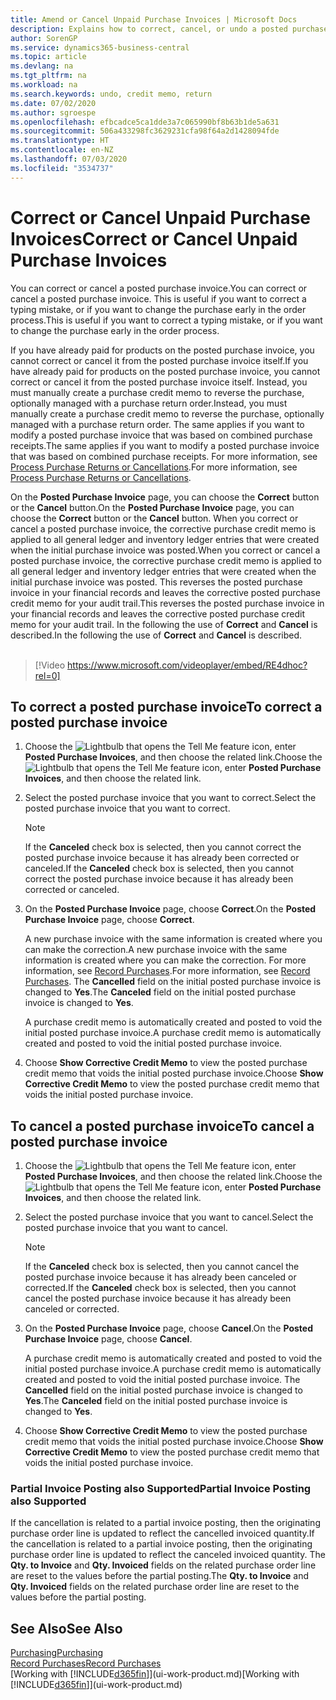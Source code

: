 ```yaml
---
title: Amend or Cancel Unpaid Purchase Invoices | Microsoft Docs
description: Explains how to correct, cancel, or undo a posted purchase invoice and automatically create a purchase credit memo.
author: SorenGP
ms.service: dynamics365-business-central
ms.topic: article
ms.devlang: na
ms.tgt_pltfrm: na
ms.workload: na
ms.search.keywords: undo, credit memo, return
ms.date: 07/02/2020
ms.author: sgroespe
ms.openlocfilehash: efbcadce5ca1dde3a7c065990bf8b63b1de5a631
ms.sourcegitcommit: 506a433298fc3629231cfa98f64a2d1428094fde
ms.translationtype: HT
ms.contentlocale: en-NZ
ms.lasthandoff: 07/03/2020
ms.locfileid: "3534737"
---
```

# <a name="correct-or-cancel-unpaid-purchase-invoices"></a><span data-ttu-id="ef7dd-103">Correct or Cancel Unpaid Purchase Invoices</span><span class="sxs-lookup"><span data-stu-id="ef7dd-103">Correct or Cancel Unpaid Purchase Invoices</span></span>

<span data-ttu-id="ef7dd-104">You can correct or cancel a posted purchase invoice.</span><span class="sxs-lookup"><span data-stu-id="ef7dd-104">You can correct or cancel a posted purchase invoice.</span></span> <span data-ttu-id="ef7dd-105">This is useful if you want to correct a typing mistake, or if you want to change the purchase early in the order process.</span><span class="sxs-lookup"><span data-stu-id="ef7dd-105">This is useful if you want to correct a typing mistake, or if you want to change the purchase early in the order process.</span></span>

<span data-ttu-id="ef7dd-106">If you have already paid for products on the posted purchase invoice, you cannot correct or cancel it from the posted purchase invoice itself.</span><span class="sxs-lookup"><span data-stu-id="ef7dd-106">If you have already paid for products on the posted purchase invoice, you cannot correct or cancel it from the posted purchase invoice itself.</span></span> <span data-ttu-id="ef7dd-107">Instead, you must manually create a purchase credit memo to reverse the purchase, optionally managed with a purchase return order.</span><span class="sxs-lookup"><span data-stu-id="ef7dd-107">Instead, you must manually create a purchase credit memo to reverse the purchase, optionally managed with a purchase return order.</span></span> <span data-ttu-id="ef7dd-108">The same applies if you want to modify a posted purchase invoice that was based on combined purchase receipts.</span><span class="sxs-lookup"><span data-stu-id="ef7dd-108">The same applies if you want to modify a posted purchase invoice that was based on combined purchase receipts.</span></span> <span data-ttu-id="ef7dd-109">For more information, see [Process Purchase Returns or Cancellations](purchasing-how-process-purchase-returns-cancellations.md).</span><span class="sxs-lookup"><span data-stu-id="ef7dd-109">For more information, see [Process Purchase Returns or Cancellations](purchasing-how-process-purchase-returns-cancellations.md).</span></span>

<span data-ttu-id="ef7dd-110">On the **Posted Purchase Invoice** page, you can choose the **Correct** button or the **Cancel** button.</span><span class="sxs-lookup"><span data-stu-id="ef7dd-110">On the **Posted Purchase Invoice** page, you can choose the **Correct** button or the **Cancel** button.</span></span> <span data-ttu-id="ef7dd-111">When you correct or cancel a posted purchase invoice, the corrective purchase credit memo is applied to all general ledger and inventory ledger entries that were created when the initial purchase invoice was posted.</span><span class="sxs-lookup"><span data-stu-id="ef7dd-111">When you correct or cancel a posted purchase invoice, the corrective purchase credit memo is applied to all general ledger and inventory ledger entries that were created when the initial purchase invoice was posted.</span></span> <span data-ttu-id="ef7dd-112">This reverses the posted purchase invoice in your financial records and leaves the corrective posted purchase credit memo for your audit trail.</span><span class="sxs-lookup"><span data-stu-id="ef7dd-112">This reverses the posted purchase invoice in your financial records and leaves the corrective posted purchase credit memo for your audit trail.</span></span> <span data-ttu-id="ef7dd-113">In the following the use of **Correct** and **Cancel** is described.</span><span class="sxs-lookup"><span data-stu-id="ef7dd-113">In the following the use of **Correct** and **Cancel** is described.</span></span>
<br><br>
> [!Video https://www.microsoft.com/videoplayer/embed/RE4dhoc?rel=0]

## <a name="to-correct-a-posted-purchase-invoice"></a><span data-ttu-id="ef7dd-114">To correct a posted purchase invoice</span><span class="sxs-lookup"><span data-stu-id="ef7dd-114">To correct a posted purchase invoice</span></span>
1. <span data-ttu-id="ef7dd-115">Choose the ![Lightbulb that opens the Tell Me feature](media/ui-search/search_small.png "Tell me what you want to do") icon, enter **Posted Purchase Invoices**, and then choose the related link.</span><span class="sxs-lookup"><span data-stu-id="ef7dd-115">Choose the ![Lightbulb that opens the Tell Me feature](media/ui-search/search_small.png "Tell me what you want to do") icon, enter **Posted Purchase Invoices**, and then choose the related link.</span></span>  
2. <span data-ttu-id="ef7dd-116">Select the posted purchase invoice that you want to correct.</span><span class="sxs-lookup"><span data-stu-id="ef7dd-116">Select the posted purchase invoice that you want to correct.</span></span>  

    > [!NOTE]  
    >   <span data-ttu-id="ef7dd-117">If the **Canceled** check box is selected, then you cannot correct the posted purchase invoice because it has already been corrected or canceled.</span><span class="sxs-lookup"><span data-stu-id="ef7dd-117">If the **Canceled** check box is selected, then you cannot correct the posted purchase invoice because it has already been corrected or canceled.</span></span>
3. <span data-ttu-id="ef7dd-118">On the **Posted Purchase Invoice** page, choose **Correct**.</span><span class="sxs-lookup"><span data-stu-id="ef7dd-118">On the **Posted Purchase Invoice** page, choose **Correct**.</span></span>

    <span data-ttu-id="ef7dd-119">A new purchase invoice with the same information is created where you can make the correction.</span><span class="sxs-lookup"><span data-stu-id="ef7dd-119">A new purchase invoice with the same information is created where you can make the correction.</span></span> <span data-ttu-id="ef7dd-120">For more information, see [Record Purchases](purchasing-how-record-purchases.md).</span><span class="sxs-lookup"><span data-stu-id="ef7dd-120">For more information, see [Record Purchases](purchasing-how-record-purchases.md).</span></span> <span data-ttu-id="ef7dd-121">The **Cancelled** field on the initial posted purchase invoice is changed to **Yes**.</span><span class="sxs-lookup"><span data-stu-id="ef7dd-121">The **Canceled** field on the initial posted purchase invoice is changed to **Yes**.</span></span>

    <span data-ttu-id="ef7dd-122">A purchase credit memo is automatically created and posted to void the initial posted purchase invoice.</span><span class="sxs-lookup"><span data-stu-id="ef7dd-122">A purchase credit memo is automatically created and posted to void the initial posted purchase invoice.</span></span>
4. <span data-ttu-id="ef7dd-123">Choose **Show Corrective Credit Memo** to view the posted purchase credit memo that voids the initial posted purchase invoice.</span><span class="sxs-lookup"><span data-stu-id="ef7dd-123">Choose **Show Corrective Credit Memo** to view the posted purchase credit memo that voids the initial posted purchase invoice.</span></span>

## <a name="to-cancel-a-posted-purchase-invoice"></a><span data-ttu-id="ef7dd-124">To cancel a posted purchase invoice</span><span class="sxs-lookup"><span data-stu-id="ef7dd-124">To cancel a posted purchase invoice</span></span>
1. <span data-ttu-id="ef7dd-125">Choose the ![Lightbulb that opens the Tell Me feature](media/ui-search/search_small.png "Tell me what you want to do") icon, enter **Posted Purchase Invoices**, and then choose the related link.</span><span class="sxs-lookup"><span data-stu-id="ef7dd-125">Choose the ![Lightbulb that opens the Tell Me feature](media/ui-search/search_small.png "Tell me what you want to do") icon, enter **Posted Purchase Invoices**, and then choose the related link.</span></span>  
2. <span data-ttu-id="ef7dd-126">Select the posted purchase invoice that you want to cancel.</span><span class="sxs-lookup"><span data-stu-id="ef7dd-126">Select the posted purchase invoice that you want to cancel.</span></span>

    > [!NOTE]  
    >   <span data-ttu-id="ef7dd-127">If the **Canceled** check box is selected, then you cannot cancel the posted purchase invoice because it has already been canceled or corrected.</span><span class="sxs-lookup"><span data-stu-id="ef7dd-127">If the **Canceled** check box is selected, then you cannot cancel the posted purchase invoice because it has already been canceled or corrected.</span></span>
3. <span data-ttu-id="ef7dd-128">On the **Posted Purchase Invoice** page, choose **Cancel**.</span><span class="sxs-lookup"><span data-stu-id="ef7dd-128">On the **Posted Purchase Invoice** page, choose **Cancel**.</span></span>

    <span data-ttu-id="ef7dd-129">A purchase credit memo is automatically created and posted to void the initial posted purchase invoice.</span><span class="sxs-lookup"><span data-stu-id="ef7dd-129">A purchase credit memo is automatically created and posted to void the initial posted purchase invoice.</span></span> <span data-ttu-id="ef7dd-130">The **Cancelled** field on the initial posted purchase invoice is changed to **Yes**.</span><span class="sxs-lookup"><span data-stu-id="ef7dd-130">The **Canceled** field on the initial posted purchase invoice is changed to **Yes**.</span></span>
4. <span data-ttu-id="ef7dd-131">Choose **Show Corrective Credit Memo** to view the posted purchase credit memo that voids the initial posted purchase invoice.</span><span class="sxs-lookup"><span data-stu-id="ef7dd-131">Choose **Show Corrective Credit Memo** to view the posted purchase credit memo that voids the initial posted purchase invoice.</span></span>

### <a name="partial-invoice-posting-also-supported"></a><span data-ttu-id="ef7dd-132">Partial Invoice Posting also Supported</span><span class="sxs-lookup"><span data-stu-id="ef7dd-132">Partial Invoice Posting also Supported</span></span>
<span data-ttu-id="ef7dd-133">If the cancellation is related to a partial invoice posting, then the originating purchase order line is updated to reflect the cancelled invoiced quantity.</span><span class="sxs-lookup"><span data-stu-id="ef7dd-133">If the cancellation is related to a partial invoice posting, then the originating purchase order line is updated to reflect the canceled invoiced quantity.</span></span> <span data-ttu-id="ef7dd-134">The **Qty. to Invoice** and **Qty. Invoiced** fields on the related purchase order line are reset to the values before the partial posting.</span><span class="sxs-lookup"><span data-stu-id="ef7dd-134">The **Qty. to Invoice** and **Qty. Invoiced** fields on the related purchase order line are reset to the values before the partial posting.</span></span>

## <a name="see-also"></a><span data-ttu-id="ef7dd-135">See Also</span><span class="sxs-lookup"><span data-stu-id="ef7dd-135">See Also</span></span>
[<span data-ttu-id="ef7dd-136">Purchasing</span><span class="sxs-lookup"><span data-stu-id="ef7dd-136">Purchasing</span></span>](purchasing-manage-purchasing.md)  
[<span data-ttu-id="ef7dd-137">Record Purchases</span><span class="sxs-lookup"><span data-stu-id="ef7dd-137">Record Purchases</span></span>](purchasing-how-record-purchases.md)  
<span data-ttu-id="ef7dd-138">[Working with [!INCLUDE[d365fin](includes/d365fin_md.md)]](ui-work-product.md)</span><span class="sxs-lookup"><span data-stu-id="ef7dd-138">[Working with [!INCLUDE[d365fin](includes/d365fin_md.md)]](ui-work-product.md)</span></span>
